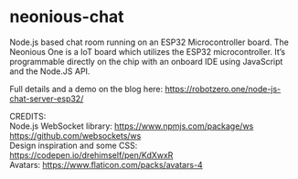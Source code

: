 # neonious-chat
Node.js based chat room running on an ESP32 Microcontroller board. The Neonious One is a IoT board which utilizes the ESP32 microcontroller. It’s programmable directly on the chip with an onboard IDE using JavaScript and the Node.JS API.

Full details and a demo on the blog here: https://robotzero.one/node-js-chat-server-esp32/

CREDITS:  
Node.js WebSocket library: https://www.npmjs.com/package/ws https://github.com/websockets/ws  
Design inspiration and some CSS: https://codepen.io/drehimself/pen/KdXwxR  
Avatars: https://www.flaticon.com/packs/avatars-4
